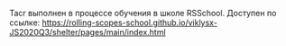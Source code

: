 Таcr выполнен в процессе обучения в школе RSSchool. Доступен по ссылке: https://rolling-scopes-school.github.io/viklysx-JS2020Q3/shelter/pages/main/index.html
